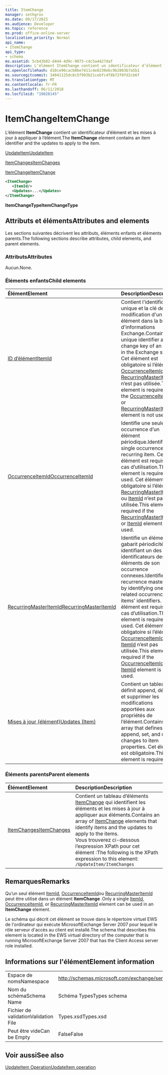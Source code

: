 ```yaml
---
title: ItemChange
manager: sethgros
ms.date: 09/17/2015
ms.audience: Developer
ms.topic: reference
ms.prod: office-online-server
localization_priority: Normal
api_name:
- ItemChange
api_type:
- schema
ms.assetid: 5cb43b02-d444-4d9c-9075-cdc5a4427daf
description: L’élément ItemChange contient un identificateur d’élément et les mises à jour à appliquer à l’élément.
ms.openlocfilehash: d10ce96cacb0be7411c4e8230ebc9b2803b7a5b1
ms.sourcegitcommit: 34041125dc8c5f993b21cebfc4f8b72f0fd2cb6f
ms.translationtype: MT
ms.contentlocale: fr-FR
ms.lasthandoff: 06/11/2018
ms.locfileid: "19828145"
---
```

# <a name="itemchange"></a><span data-ttu-id="8ca8a-103">ItemChange</span><span class="sxs-lookup"><span data-stu-id="8ca8a-103">ItemChange</span></span>

<span data-ttu-id="8ca8a-104">L’élément **ItemChange** contient un identificateur d’élément et les mises à jour à appliquer à l’élément.</span><span class="sxs-lookup"><span data-stu-id="8ca8a-104">The **ItemChange** element contains an item identifier and the updates to apply to the item.</span></span> 
  
[<span data-ttu-id="8ca8a-105">UpdateItem</span><span class="sxs-lookup"><span data-stu-id="8ca8a-105">UpdateItem</span></span>](updateitem.md)
  
[<span data-ttu-id="8ca8a-106">ItemChanges</span><span class="sxs-lookup"><span data-stu-id="8ca8a-106">ItemChanges</span></span>](itemchanges.md)
  
[<span data-ttu-id="8ca8a-107">ItemChange</span><span class="sxs-lookup"><span data-stu-id="8ca8a-107">ItemChange</span></span>](itemchange.md)
  
```xml
<ItemChange>
   <ItemId/>
   <Updates>...</Updates>
</ItemChange>
```

 <span data-ttu-id="8ca8a-108">**ItemChangeType**</span><span class="sxs-lookup"><span data-stu-id="8ca8a-108">**ItemChangeType**</span></span>
## <a name="attributes-and-elements"></a><span data-ttu-id="8ca8a-109">Attributs et éléments</span><span class="sxs-lookup"><span data-stu-id="8ca8a-109">Attributes and elements</span></span>

<span data-ttu-id="8ca8a-110">Les sections suivantes décrivent les attributs, éléments enfants et éléments parents.</span><span class="sxs-lookup"><span data-stu-id="8ca8a-110">The following sections describe attributes, child elements, and parent elements.</span></span>
  
### <a name="attributes"></a><span data-ttu-id="8ca8a-111">Attributs</span><span class="sxs-lookup"><span data-stu-id="8ca8a-111">Attributes</span></span>

<span data-ttu-id="8ca8a-112">Aucun.</span><span class="sxs-lookup"><span data-stu-id="8ca8a-112">None.</span></span>
  
### <a name="child-elements"></a><span data-ttu-id="8ca8a-113">Éléments enfants</span><span class="sxs-lookup"><span data-stu-id="8ca8a-113">Child elements</span></span>

|<span data-ttu-id="8ca8a-114">**Élément**</span><span class="sxs-lookup"><span data-stu-id="8ca8a-114">**Element**</span></span>|<span data-ttu-id="8ca8a-115">**Description**</span><span class="sxs-lookup"><span data-stu-id="8ca8a-115">**Description**</span></span>|
|:-----|:-----|
|[<span data-ttu-id="8ca8a-116">ID d’élément</span><span class="sxs-lookup"><span data-stu-id="8ca8a-116">ItemId</span></span>](itemid.md) <br/> |<span data-ttu-id="8ca8a-117">Contient l'identificateur unique et la clé de modification d'un élément dans la banque d'informations Exchange.</span><span class="sxs-lookup"><span data-stu-id="8ca8a-117">Contains the unique identifier and change key of an item in the Exchange store.</span></span> <span data-ttu-id="8ca8a-118">Cet élément est obligatoire si l’élément [OccurrenceItemId](occurrenceitemid.md) ou [RecurringMasterItemId](recurringmasteritemid.md) n’est pas utilisée.</span><span class="sxs-lookup"><span data-stu-id="8ca8a-118">This element is required if the [OccurrenceItemId](occurrenceitemid.md) or [RecurringMasterItemId](recurringmasteritemid.md) element is not used.</span></span>  <br/> |
|[<span data-ttu-id="8ca8a-119">OccurrenceItemId</span><span class="sxs-lookup"><span data-stu-id="8ca8a-119">OccurrenceItemId</span></span>](occurrenceitemid.md) <br/> |<span data-ttu-id="8ca8a-120">Identifie une seule occurrence d’un élément périodique.</span><span class="sxs-lookup"><span data-stu-id="8ca8a-120">Identifies a single occurrence of a recurring item.</span></span> <span data-ttu-id="8ca8a-121">Cet élément est requis en cas d’utilisation.</span><span class="sxs-lookup"><span data-stu-id="8ca8a-121">This element is required if used.</span></span> <span data-ttu-id="8ca8a-122">Cet élément est obligatoire si l’élément [RecurringMasterItemId](recurringmasteritemid.md) ou [ItemId](itemid.md) n’est pas utilisée.</span><span class="sxs-lookup"><span data-stu-id="8ca8a-122">This element is required if the [RecurringMasterItemId](recurringmasteritemid.md) or [ItemId](itemid.md) element is not used.</span></span>  <br/> |
|[<span data-ttu-id="8ca8a-123">RecurringMasterItemId</span><span class="sxs-lookup"><span data-stu-id="8ca8a-123">RecurringMasterItemId</span></span>](recurringmasteritemid.md) <br/> |<span data-ttu-id="8ca8a-124">Identifie un élément de gabarit périodicité en identifiant un des identificateurs des éléments de son occurrence connexes.</span><span class="sxs-lookup"><span data-stu-id="8ca8a-124">Identifies a recurrence master item by identifying one of its related occurrence items' identifiers.</span></span> <span data-ttu-id="8ca8a-125">Cet élément est requis en cas d’utilisation.</span><span class="sxs-lookup"><span data-stu-id="8ca8a-125">This element is required if used.</span></span> <span data-ttu-id="8ca8a-126">Cet élément est obligatoire si l’élément [OccurrenceItemId](occurrenceitemid.md) ou [ItemId](itemid.md) n’est pas utilisée.</span><span class="sxs-lookup"><span data-stu-id="8ca8a-126">This element is required if the [OccurrenceItemId](occurrenceitemid.md) or [ItemId](itemid.md) element is not used.</span></span>  <br/> |
|[<span data-ttu-id="8ca8a-127">Mises à jour (élément)</span><span class="sxs-lookup"><span data-stu-id="8ca8a-127">Updates (Item)</span></span>](updates-item.md) <br/> |<span data-ttu-id="8ca8a-128">Contient un tableau qui définit append, définir et supprimer les modifications apportées aux propriétés de l’élément.</span><span class="sxs-lookup"><span data-stu-id="8ca8a-128">Contains an array that defines append, set, and delete changes to item properties.</span></span> <span data-ttu-id="8ca8a-129">Cet élément est obligatoire.</span><span class="sxs-lookup"><span data-stu-id="8ca8a-129">This element is required.</span></span>  <br/> |
   
### <a name="parent-elements"></a><span data-ttu-id="8ca8a-130">Éléments parents</span><span class="sxs-lookup"><span data-stu-id="8ca8a-130">Parent elements</span></span>

|<span data-ttu-id="8ca8a-131">**Élément**</span><span class="sxs-lookup"><span data-stu-id="8ca8a-131">**Element**</span></span>|<span data-ttu-id="8ca8a-132">**Description**</span><span class="sxs-lookup"><span data-stu-id="8ca8a-132">**Description**</span></span>|
|:-----|:-----|
|[<span data-ttu-id="8ca8a-133">ItemChanges</span><span class="sxs-lookup"><span data-stu-id="8ca8a-133">ItemChanges</span></span>](itemchanges.md) <br/> |<span data-ttu-id="8ca8a-134">Contient un tableau d’éléments [ItemChange](itemchange.md) qui identifient les éléments et les mises à jour à appliquer aux éléments.</span><span class="sxs-lookup"><span data-stu-id="8ca8a-134">Contains an array of [ItemChange](itemchange.md) elements that identify items and the updates to apply to the items.</span></span>  <br/> <span data-ttu-id="8ca8a-135">Vous trouverez ci-dessous l’expression XPath pour cet élément :</span><span class="sxs-lookup"><span data-stu-id="8ca8a-135">The following is the XPath expression to this element:</span></span>  <br/>  `/UpdateItem/ItemChanges` <br/> |
   
## <a name="remarks"></a><span data-ttu-id="8ca8a-136">Remarques</span><span class="sxs-lookup"><span data-stu-id="8ca8a-136">Remarks</span></span>

<span data-ttu-id="8ca8a-137">Qu’un seul élément [ItemId](itemid.md), [OccurrenceItemId](occurrenceitemid.md)ou [RecurringMasterItemId](recurringmasteritemid.md) peut être utilisé dans un élément **ItemChange** .</span><span class="sxs-lookup"><span data-stu-id="8ca8a-137">Only a single [ItemId](itemid.md), [OccurrenceItemId](occurrenceitemid.md), or [RecurringMasterItemId](recurringmasteritemid.md) element can be used in an **ItemChange** element.</span></span> 
  
<span data-ttu-id="8ca8a-138">Le schéma qui décrit cet élément se trouve dans le répertoire virtuel EWS de l'ordinateur qui exécute MicrosoftExchange Server 2007 pour lequel le rôle serveur d'accès au client est installé.</span><span class="sxs-lookup"><span data-stu-id="8ca8a-138">The schema that describes this element is located in the EWS virtual directory of the computer that is running MicrosoftExchange Server 2007 that has the Client Access server role installed.</span></span>
  
## <a name="element-information"></a><span data-ttu-id="8ca8a-139">Informations sur l'élément</span><span class="sxs-lookup"><span data-stu-id="8ca8a-139">Element information</span></span>

|||
|:-----|:-----|
|<span data-ttu-id="8ca8a-140">Espace de noms</span><span class="sxs-lookup"><span data-stu-id="8ca8a-140">Namespace</span></span>  <br/> |http://schemas.microsoft.com/exchange/services/2006/types  <br/> |
|<span data-ttu-id="8ca8a-141">Nom du schéma</span><span class="sxs-lookup"><span data-stu-id="8ca8a-141">Schema Name</span></span>  <br/> |<span data-ttu-id="8ca8a-142">Schéma Types</span><span class="sxs-lookup"><span data-stu-id="8ca8a-142">Types schema</span></span>  <br/> |
|<span data-ttu-id="8ca8a-143">Fichier de validation</span><span class="sxs-lookup"><span data-stu-id="8ca8a-143">Validation File</span></span>  <br/> |<span data-ttu-id="8ca8a-144">Types.xsd</span><span class="sxs-lookup"><span data-stu-id="8ca8a-144">Types.xsd</span></span>  <br/> |
|<span data-ttu-id="8ca8a-145">Peut être vide</span><span class="sxs-lookup"><span data-stu-id="8ca8a-145">Can be Empty</span></span>  <br/> |<span data-ttu-id="8ca8a-146">False</span><span class="sxs-lookup"><span data-stu-id="8ca8a-146">False</span></span>  <br/> |
   
## <a name="see-also"></a><span data-ttu-id="8ca8a-147">Voir aussi</span><span class="sxs-lookup"><span data-stu-id="8ca8a-147">See also</span></span>



[<span data-ttu-id="8ca8a-148">UpdateItem Operation</span><span class="sxs-lookup"><span data-stu-id="8ca8a-148">UpdateItem operation</span></span>](updateitem-operation.md)

